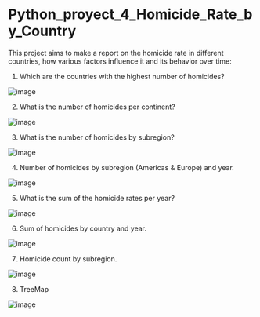 # Python_proyect_4_Homicide_Rate_by_Country

This project aims to make a report on the homicide rate in different countries, how various factors influence it and its behavior over time:

1. Which are the countries with the highest number of homicides?

![image](https://github.com/ELopez2657/Python_proyect_4_Homicide_Rate_by_Country/assets/146747798/ba8af29e-c7ff-4500-8ab7-a99efcc91cad)

2. What is the number of homicides per continent?

![image](https://github.com/ELopez2657/Python_proyect_4_Homicide_Rate_by_Country/assets/146747798/1c5ef156-f8a6-425d-aa03-7d9fa8574c8f)

3. What is the number of homicides by subregion?

![image](https://github.com/ELopez2657/Python_proyect_4_Homicide_Rate_by_Country/assets/146747798/f1272dba-1bc3-4d61-a31e-b9e5e1793ece)

4. Number of homicides by subregion (Americas & Europe) and year.

![image](https://github.com/ELopez2657/Python_proyect_4_Homicide_Rate_by_Country/assets/146747798/58be6fd0-2c4a-4ab1-9ff1-dad39a6df527)

5. What is the sum of the homicide rates per year?

![image](https://github.com/ELopez2657/Python_proyect_4_Homicide_Rate_by_Country/assets/146747798/8b359948-fdfe-459b-8963-ba2583c08da6)


6. Sum of homicides by country and year.

![image](https://github.com/ELopez2657/Python_proyect_4_Homicide_Rate_by_Country/assets/146747798/80775f09-296a-4b12-9773-63c3a3aaa35c)

7. Homicide count by subregion.

![image](https://github.com/ELopez2657/Python_proyect_4_Homicide_Rate_by_Country/assets/146747798/01bd0a49-ede8-42cc-ab4c-83cddbf9a60f)

8. TreeMap

![image](https://github.com/ELopez2657/Python_proyect_4_Homicide_Rate_by_Country/assets/146747798/0039831d-9e9c-4133-b17f-fcd3b27e1501)


